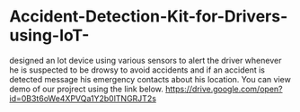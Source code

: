 # Accident-Detection-Kit-for-Drivers-using-IoT-
designed an Iot device using various sensors to alert the driver whenever he is suspected to be drowsy to avoid accidents and if an accident is detected message his emergency contacts about his location. 
You can view demo of our projrect using the link below.
https://drive.google.com/open?id=0B3t6oWe4XPVQa1Y2b0lTNGRJT2s
